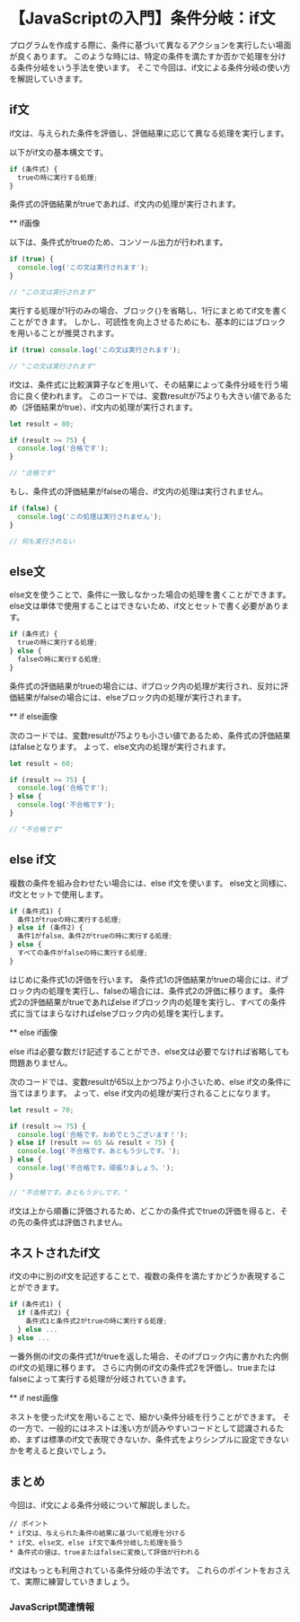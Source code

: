 # 【JavaScriptの入門】条件分岐：if文

プログラムを作成する際に、条件に基づいて異なるアクションを実行したい場面が良くあります。
このような時には、特定の条件を満たすか否かで処理を分ける条件分岐をいう手法を使います。
そこで今回は、if文による条件分岐の使い方を解説していきます。

## if文
if文は、与えられた条件を評価し、評価結果に応じて異なる処理を実行します。

以下がif文の基本構文です。
```javascript
if (条件式) {
  trueの時に実行する処理;
}
```
条件式の評価結果がtrueであれば、if文内の処理が実行されます。

** if画像

以下は、条件式がtrueのため、コンソール出力が行われます。
```javascript
if (true) {
  console.log('この文は実行されます');
}

// "この文は実行されます"
```

実行する処理が1行のみの場合、ブロック```{}```を省略し、1行にまとめてif文を書くことができます。
しかし、可読性を向上させるためにも、基本的にはブロックを用いることが推奨されます。
```javascript
if (true) console.log('この文は実行されます');

// "この文は実行されます"
```

if文は、条件式に比較演算子などを用いて、その結果によって条件分岐を行う場合に良く使われます。
このコードでは、変数resultが75よりも大きい値であるため（評価結果がtrue）、if文内の処理が実行されます。
```javascript
let result = 80;

if (result >= 75) {
  console.log('合格です');
}

// "合格です"
```

もし、条件式の評価結果がfalseの場合、if文内の処理は実行されません。
```javascript
if (false) {
  console.log('この処理は実行されません');
}

// 何も実行されない
```

## else文
else文を使うことで、条件に一致しなかった場合の処理を書くことができます。
else文は単体で使用することはできないため、if文とセットで書く必要があります。
```javascript
if (条件式) {
  trueの時に実行する処理;
} else {
  falseの時に実行する処理;
}
```
条件式の評価結果がtrueの場合には、ifブロック内の処理が実行され、反対に評価結果がfalseの場合には、elseブロック内の処理が実行されます。

** if else画像

次のコードでは、変数resultが75よりも小さい値であるため、条件式の評価結果はfalseとなります。
よって、else文内の処理が実行されます。
```javascript
let result = 60;

if (result >= 75) {
  console.log('合格です');
} else {
  console.log('不合格です');
}

// "不合格です"
```

## else if文
複数の条件を組み合わせたい場合には、else if文を使います。
else文と同様に、if文とセットで使用します。
```javascript
if (条件式1) {
  条件1がtrueの時に実行する処理;
} else if (条件2) {
  条件1がfalse、条件2がtrueの時に実行する処理;
} else {
  すべての条件がfalseの時に実行する処理;
}
```
はじめに条件式1の評価を行います。
条件式1の評価結果がtrueの場合には、ifブロック内の処理を実行し、falseの場合には、条件式2の評価に移ります。
条件式2の評価結果がtrueであればelse ifブロック内の処理を実行し、すべての条件式に当てはまらなければelseブロック内の処理を実行します。

** else if画像

else ifは必要な数だけ記述することができ、else文は必要でなければ省略しても問題ありません。


次のコードでは、変数resultが65以上かつ75より小さいため、else if文の条件に当てはまります。
よって、else if文内の処理が実行されることになります。
```javascript
let result = 70;

if (result >= 75) {
  console.log('合格です。おめでとうございます！');
} else if (result >= 65 && result < 75) {
  console.log('不合格です。あともう少しです。');
} else {
  console.log('不合格です。頑張りましょう。');
}

// "不合格です。あともう少しです。"
```

if文は上から順番に評価されるため、どこかの条件式でtrueの評価を得ると、その先の条件式は評価されません。

## ネストされたif文
if文の中に別のif文を記述することで、複数の条件を満たすかどうか表現することができます。
```javascript
if (条件式1) {
  if (条件式2) {
    条件式1と条件式2がtrueの時に実行する処理;
  } else ...
} else ...
```
一番外側のif文の条件式1がtrueを返した場合、そのifブロック内に書かれた内側のif文の処理に移ります。
さらに内側のif文の条件式2を評価し、trueまたはfalseによって実行する処理が分岐されていきます。

** if nest画像

ネストを使ったif文を用いることで、細かい条件分岐を行うことができます。
その一方で、一般的にはネストは浅い方が読みやすいコードとして認識されるため、まずは標準のif文で表現できないか、条件式をよりシンプルに設定できないかを考えると良いでしょう。

## まとめ
今回は、if文による条件分岐について解説しました。

```plain
// ポイント
* if文は、与えられた条件の結果に基づいて処理を分ける
* if文、else文、else if文で条件分岐した処理を扱う
* 条件式の値は、trueまたはfalseに変換して評価が行われる
```
if文はもっとも利用されている条件分岐の手法です。
これらのポイントをおさえて、実際に練習していきましょう。

### JavaScript関連情報
<a clink src="https://tcd-theme.com/2022/03/javascript-conditionaloperator.html"></a>
<a clink src="https://tcd-theme.com/2021/03/javascript-if.html"></a>
